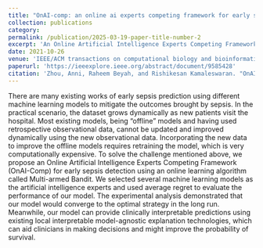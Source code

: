 ```yaml
---
title: "OnAI-comp: an online ai experts competing framework for early sepsis detection"
collection: publications
category:  
permalink: /publication/2025-03-19-paper-title-number-2
excerpt: 'An Online Artificial Intelligence Experts Competing Framework (OnAI-Comp) for early sepsis detection via online learning'
date: 2021-10-26
venue: 'IEEE/ACM transactions on computational biology and bioinformatics'
paperurl: 'https://ieeexplore.ieee.org/abstract/document/9585428'
citation: 'Zhou, Anni, Raheem Beyah, and Rishikesan Kamaleswaran. "OnAI-comp: an online ai experts competing framework for early sepsis detection." IEEE/ACM transactions on computational biology and bioinformatics 19, no. 6 (2021): 3595-3603.'
---
```


There are many existing works of early sepsis prediction using different machine learning models to mitigate the outcomes brought by sepsis. In the practical scenario, the dataset grows dynamically as new patients visit the hospital. Most existing models, being “offline” models and having used retrospective observational data, cannot be updated and improved dynamically using the new observational data. Incorporating the new data to improve the offline models requires retraining the model, which is very computationally expensive. To solve the challenge mentioned above, we propose an Online Artificial Intelligence Experts Competing Framework (OnAI-Comp) for early sepsis detection using an online learning algorithm called Multi-armed Bandit. We selected several machine learning models as the artificial intelligence experts and used average regret to evaluate the performance of our model. The experimental analysis demonstrated that our model would converge to the optimal strategy in the long run. Meanwhile, our model can provide clinically interpretable predictions using existing local interpretable model-agnostic explanation technologies, which can aid clinicians in making decisions and might improve the probability of survival.
